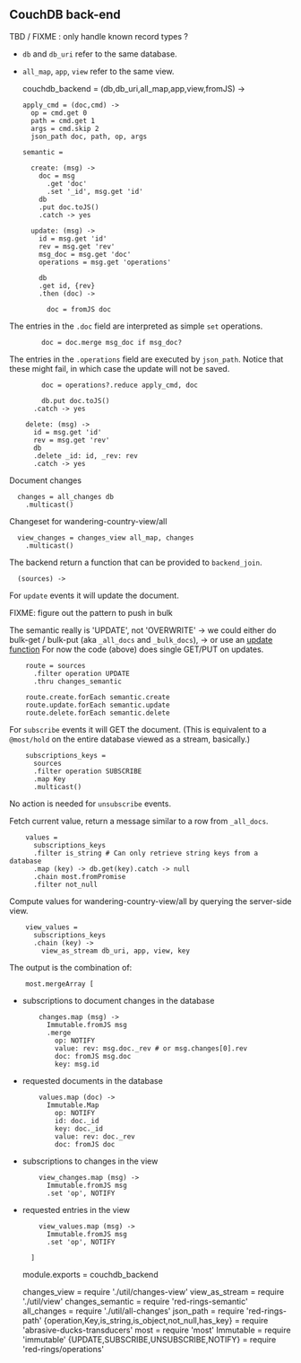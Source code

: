 CouchDB back-end
----------------

TBD / FIXME : only handle known record types ?

- `db` and `db_uri` refer to the same database.
- `all_map`, `app`, `view` refer to the same view.

    couchdb_backend = (db,db_uri,all_map,app,view,fromJS) ->

      apply_cmd = (doc,cmd) ->
        op = cmd.get 0
        path = cmd.get 1
        args = cmd.skip 2
        json_path doc, path, op, args

      semantic =

        create: (msg) ->
          doc = msg
            .get 'doc'
            .set '_id', msg.get 'id'
          db
          .put doc.toJS()
          .catch -> yes

        update: (msg) ->
          id = msg.get 'id'
          rev = msg.get 'rev'
          msg_doc = msg.get 'doc'
          operations = msg.get 'operations'

          db
          .get id, {rev}
          .then (doc) ->

            doc = fromJS doc

The entries in the `.doc` field are interpreted as simple `set` operations.

            doc = doc.merge msg_doc if msg_doc?

The entries in the `.operations` field are executed by `json_path`.
Notice that these might fail, in which case the update will not be saved.

            doc = operations?.reduce apply_cmd, doc

            db.put doc.toJS()
          .catch -> yes

        delete: (msg) ->
          id = msg.get 'id'
          rev = msg.get 'rev'
          db
          .delete _id: id, _rev: rev
          .catch -> yes

Document changes

      changes = all_changes db
        .multicast()

Changeset for wandering-country-view/all

      view_changes = changes_view all_map, changes
        .multicast()

The backend return a function that can be provided to `backend_join`.

      (sources) ->

For `update` events it will update the document.

FIXME: figure out the pattern to push in bulk

The semantic really is 'UPDATE', not 'OVERWRITE'
  → we could either do bulk-get / bulk-put (aka `_all_docs` and `_bulk_docs`),
  → or use an [update function](http://docs.couchdb.org/en/2.1.1/api/ddoc/render.html#db-design-design-doc-update-update-name)
For now the code (above) does single GET/PUT on updates.

        route = sources
          .filter operation UPDATE
          .thru changes_semantic

        route.create.forEach semantic.create
        route.update.forEach semantic.update
        route.delete.forEach semantic.delete

For `subscribe` events it will GET the document. (This is equivalent to a `@most/hold` on the entire database viewed as a stream, basically.)

        subscriptions_keys =
          sources
          .filter operation SUBSCRIBE
          .map Key
          .multicast()

No action is needed for `unsubscribe` events.

Fetch current value, return a message similar to a row from `_all_docs`.

        values =
          subscriptions_keys
          .filter is_string # Can only retrieve string keys from a database
          .map (key) -> db.get(key).catch -> null
          .chain most.fromPromise
          .filter not_null

Compute values for wandering-country-view/all by querying the server-side view.

        view_values =
          subscriptions_keys
          .chain (key) ->
            view_as_stream db_uri, app, view, key

The output is the combination of:

        most.mergeArray [

- subscriptions to document changes in the database

          changes.map (msg) ->
            Immutable.fromJS msg
            .merge
              op: NOTIFY
              value: rev: msg.doc._rev # or msg.changes[0].rev
              doc: fromJS msg.doc
              key: msg.id

- requested documents in the database

          values.map (doc) ->
            Immutable.Map
              op: NOTIFY
              id: doc._id
              key: doc._id
              value: rev: doc._rev
              doc: fromJS doc

- subscriptions to changes in the view

          view_changes.map (msg) ->
            Immutable.fromJS msg
            .set 'op', NOTIFY

- requested entries in the view

          view_values.map (msg) ->
            Immutable.fromJS msg
            .set 'op', NOTIFY

        ]

    module.exports = couchdb_backend

    changes_view = require './util/changes-view'
    view_as_stream = require './util/view'
    changes_semantic = require 'red-rings-semantic'
    all_changes = require './util/all-changes'
    json_path = require 'red-rings-path'
    {operation,Key,is_string,is_object,not_null,has_key} = require 'abrasive-ducks-transducers'
    most = require 'most'
    Immutable = require 'immutable'
    {UPDATE,SUBSCRIBE,UNSUBSCRIBE,NOTIFY} = require 'red-rings/operations'
